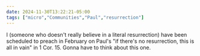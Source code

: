 ```yaml
---
date: 2024-11-30T13:22:21-05:00
tags: ["micro","Communities","Paul","resurrection"]
---
```

I (someone who doesn't really believe in a literal resurrection) have been scheduled to preach in February on Paul's "if there's no resurrection, this is all in vain" in 1 Cor. 15. Gonna have to think about this one.